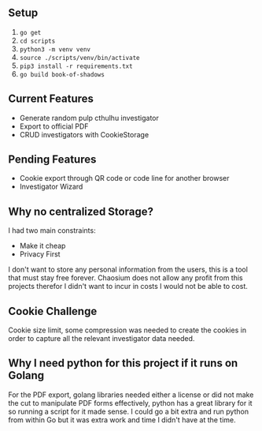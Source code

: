 ## Setup

1. `go get`
2. `cd scripts`
3. `python3 -m venv venv`
4. `source ./scripts/venv/bin/activate`
5. `pip3 install -r requirements.txt`
6. `go build book-of-shadows`

## Current Features

- Generate random pulp cthulhu investigator
- Export to official PDF
- CRUD investigators with CookieStorage

## Pending Features

- Cookie export through QR code or code line for another browser
- Investigator Wizard

## Why no centralized Storage?

I had two main constraints:
- Make it cheap
- Privacy First

I don't want to store any personal information from the users, this is a tool
that must stay free forever. Chaosium does not allow any profit from this projects
therefor I didn't want to incur in costs I would not be able to cost.

## Cookie Challenge

Cookie size limit, some compression was needed to create the cookies in order to capture all
the relevant investigator data needed.


## Why I need python for this project if it runs on Golang

For the PDF export, golang libraries needed either a license or did not make the cut to manipulate
PDF forms effectively, python has a great library for it so running a script for it made sense. 
I could go a bit extra and run python from within Go but it was extra work and time I didn't have at the time.